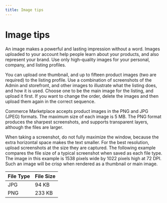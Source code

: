 ```yaml
---
title: Image tips
---
```


# Image tips

An image makes a powerful and lasting impression without a word. Images uploaded to your account help people learn about your products, and also represent your brand. Use only high-quality images for your personal, company, and listing profiles.

You can upload one thumbnail, and up to fifteen product images (two are required) to the listing profile. Use a combination of screenshots of the Admin and storefront, and other images to illustrate what the listing does, and how it is used. Choose one to be the main image for the listing, and upload it first. If you want to change the order, delete the images and then upload them again in the correct sequence.

Commerce Marketplace accepts product images in the PNG and JPG (JPEG) formats. The maximum size of each image is 5 MB. The PNG format produces the sharpest screenshots, and supports transparent layers, although the files are larger.

When taking a screenshot, do not fully maximize the window, because the extra horizontal space makes the text smaller. For the best resolution, upload screenshots at the size they are captured. The following example compares the file size of a typical screenshot when saved as each file type. The image in this example is 1538 pixels wide by 1022 pixels high at 72 DPI. Such an image will be crisp when rendered as a thumbnail or main image.

| File Type | File Size |
|-----------|-----------|
| JPG | 94 KB |
| PNG | 233 KB |
